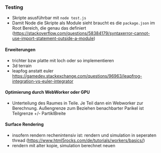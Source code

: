 ### Testing
- Skripte asusführbar mit `node test.js`
- Damit Node die Skripte als Module sieht braucht es die `package.json` im Root Bereich, die genau das definiert (https://stackoverflow.com/questions/58384179/syntaxerror-cannot-use-import-statement-outside-a-module)

#### Erweiterungen 
- trichter bzw platte mit loch oder so implementieren 
- 3d terrain
- leapfog anstatt euler https://gamedev.stackexchange.com/questions/96963/leapfrog-integration-vs-euler-integrator

#### Optimierung durch WebWorker oder GPU
- Unterteilung des Raumes in Teile. Je Teil dann ein Webworker zur Berechnung. Außengrenze zum Beziehen benachbarter Parikel ist Teilgrenze +/- PartiklBreite 

#### Surface Rendering
- insofern rendern rechenintensiv ist: rendern und simulation in seperaten thread (https://www.html5rocks.com/de/tutorials/workers/basics/)
- rendern mit alter kopie, simulation berechnet neuen 

